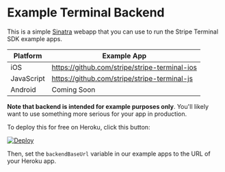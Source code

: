 # Example Terminal Backend

This is a simple [Sinatra](http://www.sinatrarb.com/) webapp that you can use to run the Stripe Terminal SDK example apps.

| Platform | Example App |
| - | - |
| iOS | https://github.com/stripe/stripe-terminal-ios |
| JavaScript | https://github.com/stripe/stripe-terminal-js |
| Android | Coming Soon |

**Note that backend is intended for example purposes only**. You'll likely want to use something more serious for your app in production.

To deploy this for free on Heroku, click this button:

[![Deploy](https://www.herokucdn.com/deploy/button.png)](https://heroku.com/deploy)

Then, set the `backendBaseUrl` variable in our example apps to the URL of your Heroku app.
